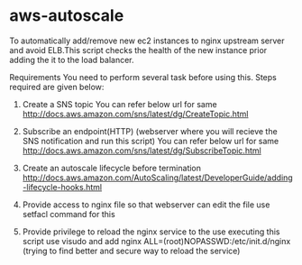# aws-autoscale
To automatically add/remove new ec2 instances to nginx upstream server and avoid ELB.This script checks the health of the new instance prior adding the it to the load balancer.

Requirements
You need to perform several task before using this. Steps required are given below:
1. Create a SNS topic 
    You can refer below url for same 
      http://docs.aws.amazon.com/sns/latest/dg/CreateTopic.html

2. Subscribe an endpoint(HTTP) (webserver where you will recieve the SNS notification and run this script)
    You can refer below url for same   
      http://docs.aws.amazon.com/sns/latest/dg/SubscribeTopic.html

3. Create an autoscale lifecycle before termination
    http://docs.aws.amazon.com/AutoScaling/latest/DeveloperGuide/adding-lifecycle-hooks.html

4. Provide access to nginx file so that webserver can edit the file
    use setfacl command for this
    
5. Provide privilege to reload the nginx service to the use executing this script
    use visudo and add 
      nginx ALL=(root)NOPASSWD:/etc/init.d/nginx (trying to find better and secure way to reload the service)
      

